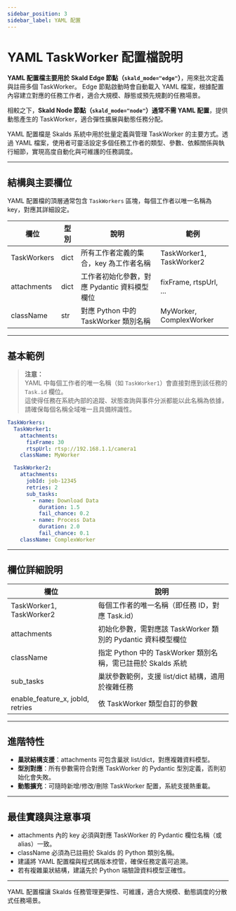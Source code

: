 ```yaml
---
sidebar_position: 3
sidebar_label: YAML 配置
---
```


# YAML TaskWorker 配置檔說明
**YAML 配置檔主要用於 Skald Edge 節點（`skald_mode="edge"`）**，用來批次定義與註冊多個 TaskWorker。
Edge 節點啟動時會自動載入 YAML 檔案，根據配置內容建立對應的任務工作者，適合大規模、靜態或預先規劃的任務場景。

相較之下，**Skald Node 節點（`skald_mode="node"`）通常不需 YAML 配置**，提供動態產生的 TaskWorker，適合彈性擴展與動態任務分配。

YAML 配置檔是 Skalds 系統中用於批量定義與管理 TaskWorker 的主要方式。透過 YAML 檔案，使用者可靈活設定多個任務工作者的類型、參數、依賴關係與執行細節，實現高度自動化與可維護的任務調度。

---

## 結構與主要欄位

YAML 配置檔的頂層通常包含 `TaskWorkers` 區塊，每個工作者以唯一名稱為 key，對應其詳細設定。

| 欄位         | 型別           | 說明                                         | 範例                         |
|--------------|----------------|----------------------------------------------|------------------------------|
| TaskWorkers  | dict           | 所有工作者定義的集合，key 為工作者名稱        | TaskWorker1, TaskWorker2     |
| attachments  | dict           | 工作者初始化參數，對應 Pydantic 資料模型欄位  | fixFrame, rtspUrl, ...       |
| className    | str            | 對應 Python 中的 TaskWorker 類別名稱          | MyWorker, ComplexWorker      |

---

## 基本範例

> **注意：**  
> YAML 中每個工作者的唯一名稱（如 `TaskWorker1`）會直接對應到該任務的 `Task.id` 欄位。  
> 這使得任務在系統內部的追蹤、狀態查詢與事件分派都能以此名稱為依據，請確保每個名稱全域唯一且具備辨識性。

```yaml
TaskWorkers:
  TaskWorker1:
    attachments:
      fixFrame: 30
      rtspUrl: rtsp://192.168.1.1/camera1
    className: MyWorker

  TaskWorker2:
    attachments:
      jobId: job-12345
      retries: 2
      sub_tasks:
        - name: Download Data
          duration: 1.5
          fail_chance: 0.2
        - name: Process Data
          duration: 2.0
          fail_chance: 0.1
    className: ComplexWorker
```

---

## 欄位詳細說明

| 欄位           | 說明                                                         |
|----------------|--------------------------------------------------------------|
| TaskWorker1, TaskWorker2 | 每個工作者的唯一名稱（即任務 ID，對應 Task.id）        |
| attachments    | 初始化參數，需對應該 TaskWorker 類別的 Pydantic 資料模型欄位   |
| className      | 指定 Python 中的 TaskWorker 類別名稱，需已註冊於 Skalds 系統   |
| sub_tasks      | 巢狀參數範例，支援 list/dict 結構，適用於複雜任務             |
| enable_feature_x, jobId, retries | 依 TaskWorker 類型自訂的參數                |

---

## 進階特性

- **巢狀結構支援**：attachments 可包含巢狀 list/dict，對應複雜資料模型。
- **型別對應**：所有參數需符合對應 TaskWorker 的 Pydantic 型別定義，否則初始化會失敗。
- **動態擴充**：可隨時新增/修改/刪除 TaskWorker 配置，系統支援熱重載。

---

## 最佳實踐與注意事項

- attachments 內的 key 必須與對應 TaskWorker 的 Pydantic 欄位名稱（或 alias）一致。
- className 必須為已註冊於 Skalds 的 Python 類別名稱。
- 建議將 YAML 配置檔與程式碼版本控管，確保任務定義可追溯。
- 若有複雜巢狀結構，建議先於 Python 端驗證資料模型正確性。

---

YAML 配置檔讓 Skalds 任務管理更彈性、可維護，適合大規模、動態調度的分散式任務場景。